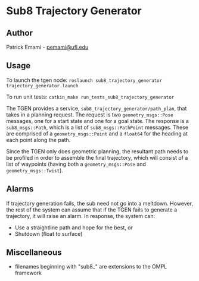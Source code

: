 # Sub8 Trajectory Generator #

## Author ##
Patrick Emami - pemami@ufl.edu

## Usage ##
To launch the tgen node: 
	`roslaunch sub8_trajectory_generator trajectory_generator.launch`

To run unit tests: 
	`catkin_make run_tests_sub8_trajectory_generator`

The TGEN provides a service, `sub8_trajectory_generator/path_plan`, that takes in a planning request. The request is two `geometry_msgs::Pose` messages, one for a start state and one for a goal state. The response is a `sub8_msgs::Path`, which is a list of `sub8_msgs::PathPoint` messages. These are comprised of a `geometry_msgs::Point` and a `float64` for the heading at each point along the path. 

Since the TGEN only does geometric planning, the resultant path needs to be profiled in order to assemble the final trajectory, which will consist of a list of waypoints (having both a `geometry_msgs::Pose` and `geometry_msgs::Twist`). 

## Alarms ##

If trajectory generation fails, the sub need not go into a meltdown. However, the rest of the system can assume that if the TGEN fails to generate a trajectory, it will raise an alarm. In response, the system can: 

* Use a straightline path and hope for the best, or
* Shutdown (float to surface)

## Miscellaneous ##

* filenames beginning with "sub8_" are extensions to the OMPL framework

